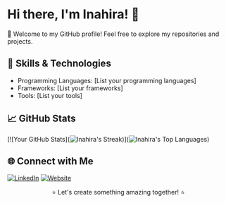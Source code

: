 # Hi there, I'm Inahira! 👋

🚀 Welcome to my GitHub profile! Feel free to explore my repositories and projects.

## 🔧 Skills & Technologies

- Programming Languages: [List your programming languages]
- Frameworks: [List your frameworks]
- Tools: [List your tools]

## 📈 GitHub Stats

[![Your GitHub Stats](![Inahira's Streak](https://github-readme-streak-stats.herokuapp.com/?user=Inahira&theme=vue-dark&hide_border=true))](![Inahira's Top Languages](https://github-readme-stats.vercel.app/api/top-langs/?username=Inahira&theme=vue-dark&show_icons=true&hide_border=true&layout=compact))

## 🌐 Connect with Me

[![LinkedIn](https://img.shields.io/badge/LinkedIn-YourLinkedInProfile-blue)](https://www.linkedin.com/in/your-linkedin-profile/)
[![Website](https://img.shields.io/badge/Website-yourwebsite.com-blue)](https://yourwebsite.com)

<p align="center">⭐️ Let's create something amazing together! ⭐️</p>
